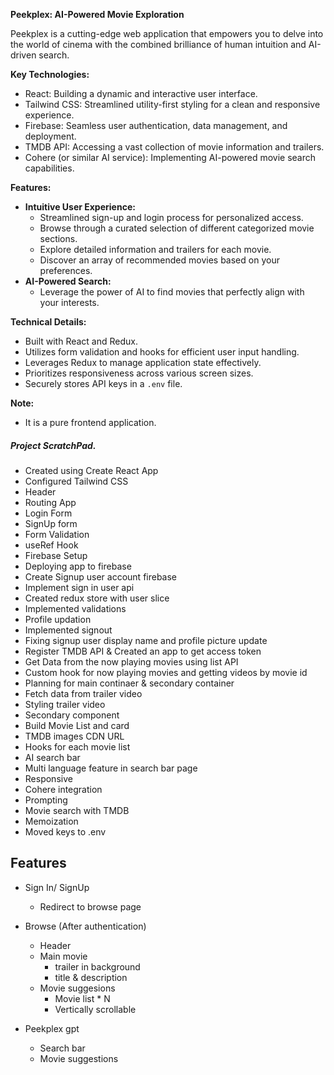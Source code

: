 **Peekplex: AI-Powered Movie Exploration**

Peekplex is a cutting-edge web application that empowers you to delve into the world of cinema with the combined brilliance of human intuition and AI-driven search.

**Key Technologies:**

- React: Building a dynamic and interactive user interface.
- Tailwind CSS: Streamlined utility-first styling for a clean and responsive experience.
- Firebase: Seamless user authentication, data management, and deployment.
- TMDB API: Accessing a vast collection of movie information and trailers.
- Cohere (or similar AI service): Implementing AI-powered movie search capabilities.

**Features:**

- **Intuitive User Experience:**
    - Streamlined sign-up and login process for personalized access.
    - Browse through a curated selection of different categorized movie sections.
    - Explore detailed information and trailers for each movie.
    - Discover an array of recommended movies based on your preferences.
- **AI-Powered Search:**
    - Leverage the power of AI to find movies that perfectly align with your interests.

**Technical Details:**

- Built with React and Redux.
- Utilizes form validation and hooks for efficient user input handling.
- Leverages Redux to manage application state effectively.
- Prioritizes responsiveness across various screen sizes.
- Securely stores API keys in a `.env` file.

**Note:**
- It is a pure frontend application.

##### Project ScratchPad.
- Created using Create React App
- Configured Tailwind CSS
- Header
- Routing App
- Login Form
- SignUp form
- Form Validation
- useRef Hook
- Firebase Setup
- Deploying app to firebase
- Create Signup user account firebase
- Implement sign in user api
- Created redux store with user slice
- Implemented validations
- Profile updation
- Implemented signout
- Fixing signup user display name and profile picture update
- Register TMDB API & Created an app to get access token
- Get Data from the now playing movies using list API
- Custom hook for now playing movies and getting videos by movie id
- Planning for main continaer & secondary container
- Fetch data from trailer video
- Styling trailer video
- Secondary component
- Build Movie List and card
- TMDB images CDN URL
- Hooks for each movie list
- AI search bar
- Multi language feature in search bar page
- Responsive
- Cohere integration
- Prompting
- Movie search with TMDB
- Memoization
- Moved keys to .env


## Features
- Sign In/ SignUp
    - Redirect to browse page
- Browse (After authentication)
    - Header
    - Main movie
        - trailer in background
        - title & description
    - Movie suggesions
        - Movie list * N
        - Vertically scrollable

- Peekplex gpt
    - Search bar
    - Movie suggestions
